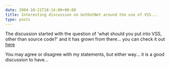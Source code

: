 ```yaml
---
date: 2004-10-21T18:14:00+00:00
title: Interesting discussion on GotDotNet around the use of VSS...
type: posts
---
```

The discussion started with the question of 'what should you put into VSS, other than source code?' and it has grown from there... you can check it out [here](https://www.gotdotnet.com/Community/MessageBoard/Thread.aspx?id=273572)

You may agree or disagree with my statements, but either way... it is a good discussion to have...
